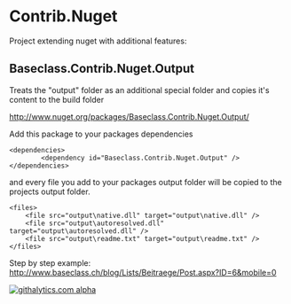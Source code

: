 Contrib.Nuget
=============

Project extending nuget with additional features:

## Baseclass.Contrib.Nuget.Output

Treats the "output" folder as an additional special folder and copies it's content to the build folder

http://www.nuget.org/packages/Baseclass.Contrib.Nuget.Output/

Add this package to your packages dependencies

	<dependencies>
            <dependency id="Baseclass.Contrib.Nuget.Output" />
	</dependencies>

and every file you add to your packages output folder will be copied to the projects output folder.

	<files>
        <file src="output\native.dll" target="output\native.dll" />
		<file src="output\autoresolved.dll" target="output\autoresolved.dll" />
		<file src="output\readme.txt" target="output\readme.txt" />
    </files>
	
Step by step example: http://www.baseclass.ch/blog/Lists/Beitraege/Post.aspx?ID=6&mobile=0

[![githalytics.com alpha](https://cruel-carlota.pagodabox.com/370ef518807434c0104ca3fc9f509904 "githalytics.com")](http://githalytics.com/baseclass/Contrib.Nuget)